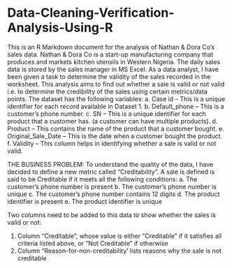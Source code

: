 # Data-Cleaning-Verification-Analysis-Using-R

This is an R Markdown document for the analysis of Nathan & Dora Co’s sales data. Nathan & Dora Co is a start-up manufacturing company that produces and markets kitchen utensils in Western Nigeria. The daily sales data is stored by the sales manager in MS Excel. As a data analyst, I have been given a task to determine the validity of the sales recorded in the worksheet. 
This analysis aims to find out whether a sale is valid or not valid i.e. to determine the credibility of the sales using certain metrics/data points. The dataset has the following variables:
a.	Case id – This is a unique identifier for each record available in Dataset 1.
b.	Default_phone – This is a customer’s phone number.
c.	SN – This is a unique identifier for each product that a customer has. (a customer can have multiple products).
d.	Product – This contains the name of the product that a customer bought.
e.	Original_Sale_Date – This is the date when a customer bought the product.
f.	Validity – This column helps in identifying whether a sale is valid or not valid. 


THE BUSINESS PROBLEM:
To understand the quality of the data, I have decided to define a new metric called “Creditability”.
A sale is defined is said to be Creditable if it meets all the following conditions:
a.	The customer’s phone number is present
b.	The customer’s phone number is unique
c.	The customer’s phone number contains 12 digits
d.	The product identifier is present
e.	The product identifier is unique

Two columns need to be added to this data to show whether the sales is valid or not:
1.	Column “Creditable”, whose value is either “Creditable” if it satisfies all criteria listed above, or “Not Creditable” if otherwise 
2.	Column “Reason-for-non-creditability’ lists reasons why the sale is not creditable
